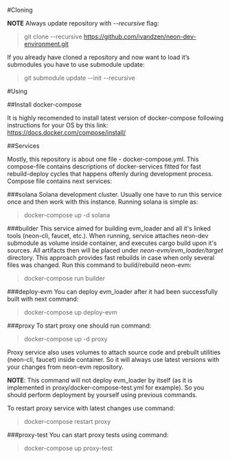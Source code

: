 #Cloning

**NOTE** Always update repository with *--recursive* flag:
> git clone --recursive https://github.com/ivandzen/neon-dev-environment.git

If you already have cloned a repository and now want to load it’s submodules you have to use submodule update:
> git submodule update --init --recursive

#Using

##Install docker-compose

It is highly recomended to install latest version of docker-compose following instructions for your OS by this link:
https://docs.docker.com/compose/install/

##Services

Mostly, this repository is about one file - docker-compose.yml. This compose-file contains descriptions of
docker-services fitted for fast rebuild-deploy cycles that happens oftenly during development process. Compose 
file contains next services:

###solana
Solana development cluster. Usually one have to run this service once and then work with this instance. 
Running solana is simple as:
> docker-compose up -d solana

###builder
This service aimed for building evm_loader and all it's linked tools (neon-cli, faucet, etc.). When running, 
service attaches neon-dev submodule as volume inside container, and executes cargo build upon it's sources. 
All artifacts then will be placed under *neon-evm/evm_loader/target* directory. This approach provides fast rebuilds 
in case when only several files was changed. Run this command to build/rebuild neon-evm:
> docker-compose run builder

###deploy-evm 
You can deploy evm_loader after it had been successfully built with next command: 
> docker-compose up deploy-evm

###proxy
To start proxy one should run command:
> docker-compose up -d proxy

Proxy service also uses volumes to attach source code and prebuilt utilities (neon-cli, faucet) inside container. So
it will always use latest versions with your changes from neon-evm repository.

**NOTE**: This command will not deploy evm_loader by itself (as it is implemented in proxy/docker-compose-test.yml for example).
So you should perform deployment by yourself using previous commands.

To restart proxy service with latest changes use command:
> docker-compose restart proxy

###proxy-test
You can start proxy tests using command:
> docker-compose up proxy-test

